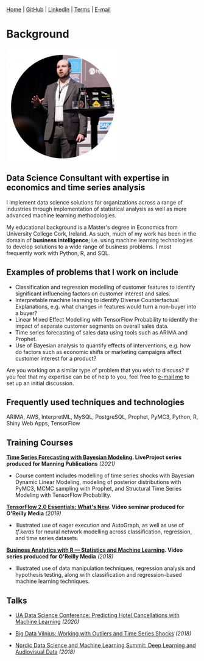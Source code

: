 [Home](https://mgcodesandstats.github.io/) |
[GitHub](https://github.com/mgcodesandstats) |
[LinkedIn](https://www.linkedin.com/in/michaeljgrogan/) |
[Terms](https://mgcodesandstats.github.io/terms/) |
[E-mail](mailto:contact@michael-grogan.com)

# Background

![profile](resize-0251.jpg)

## Data Science Consultant with expertise in economics and time series analysis

I implement data science solutions for organizations across a range of industries through implementation of statistical analysis as well as more advanced machine learning methodologies.

My educational background is a Master's degree in Economics from University College Cork, Ireland. As such, much of my work has been in the domain of **business intelligence**; i.e. using machine learning technologies to develop solutions to a wide range of business problems. I most frequently work with Python, R, and SQL.

## Examples of problems that I work on include

- Classification and regression modelling of customer features to identify significant influencing factors on customer interest and sales.
- Interpretable machine learning to identify Diverse Counterfactual Explanations, e.g. what changes in features would turn a non-buyer into a buyer?
- Linear Mixed Effect Modelling with TensorFlow Probability to identify the impact of separate customer segments on overall sales data.
- Time series forecasting of sales data using tools such as ARIMA and Prophet.
- Use of Bayesian analysis to quantify effects of interventions, e.g. how do factors such as economic shifts or marketing campaigns affect customer interest for a product?

Are you working on a similar type of problem that you wish to discuss? If you feel that my expertise can be of help to you, feel free to [e-mail me](mailto:contact@michael-grogan.com) to set up an initial discussion. 

## Frequently used techniques and technologies

ARIMA, AWS, InterpretML, MySQL, PostgreSQL, Prophet, PyMC3, Python, R, Shiny Web Apps, TensorFlow

## Training Courses

**[Time Series Forecasting with Bayesian Modeling](https://www.manning.com/bundles/time-series-forecasting-with-bayesian-modeling). LiveProject series produced for Manning Publications** _(2021)_
- Course content includes modelling of time series shocks with Bayesian Dynamic Linear Modeling, modeling of posterior distributions with PyMC3, MCMC sampling with Prophet, and Structural Time Series Modeling with TensorFlow Probability.

**[TensorFlow 2.0 Essentials: What's New](https://learning.oreilly.com/live-training/courses/tensorflow-20-essentials-whats-new/0636920307167/). Video seminar produced for O'Reilly Media** _(2019)_
- Illustrated use of eager execution and AutoGraph, as well as use of *tf.keras* for neural network modelling across classification, regression, and time series datasets.

**[Business Analytics with R — Statistics and Machine Learning](https://www.oreilly.com/learning-paths/learning-path-business/9781492035701/). Video series produced for O'Reilly Media** _(2018)_
- Illustrated use of data manipulation techniques, regression analysis and hypothesis testing, along with classification and regression-based machine learning techniques.

## Talks

- [UA Data Science Conference: Predicting Hotel Cancellations with Machine Learning](https://www.youtube.com/watch?v=t1F1La2FPyE) _(2020)_

- [Big Data Vilnius: Working with Outliers and Time Series Shocks](https://www.youtube.com/watch?v=hi9ZNB-PRgU) _(2018)_

- [Nordic Data Science and Machine Learning Summit: Deep Learning and Audiovisual Data](https://www.youtube.com/watch?v=oU2PC-wbPCw) _(2018)_
